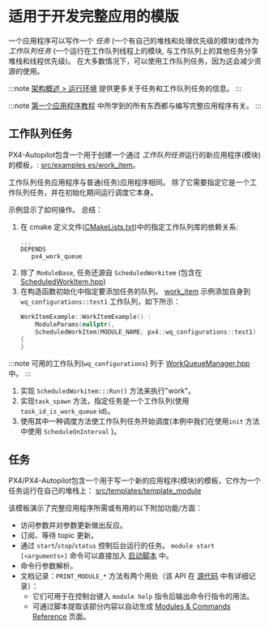 # 适用于开发完整应用的模版

一个应用程序可以写作一个 *任务* (一个有自己的堆栈和处理优先级的模块)或作为 *工作队列任务* (一个运行在工作队列线程上的模块, 与工作队列上的其他任务分享堆栈和线程优先级)。 在大多数情况下，可以使用工作队列任务，因为这会减少资源的使用。

:::note
[架构概述 > 运行环境](../concept/architecture.md#runtime-environment) 提供更多关于任务和工作队列任务的信息。
:::

:::note
[第一个应用程序教程](../modules/hello_sky.md) 中所学到的所有东西都与编写完整应用程序有关。
:::

## 工作队列任务

PX4-Autopilot包含一个用于创建一个通过 *工作队列任务*运行的新应用程序(模块)的模板，: [src/examples es/work_item](https://github.com/PX4/PX4-Autopilot/tree/master/src/examples/work_item)。

工作队列任务应用程序与普通(任务)应用程序相同。 除了它需要指定它是一个工作队列任务，并在初始化期间运行调度它本身。

示例显示了如何操作。 总结：
1. 在 cmake 定义文件([CMakeLists.txt](https://github.com/PX4/PX4-Autopilot/blob/master/src/examples/work_item/CMakeLists.txt))中的指定工作队列库的依赖关系:
   ```
   ...
   DEPENDS
      px4_work_queue
   ```
1. 除了 `ModuleBase`, 任务还源自 `ScheduledWorkitem` (包含在 [ScheduledWorkItem.hpp](https://github.com/PX4/PX4-Autopilot/blob/master/platforms/common/include/px4_platform_common/px4_work_queue/ScheduledWorkItem.hpp))
1. 在构造函数初始化中指定要添加任务的队列。 [work_item](https://github.com/PX4/PX4-Autopilot/blob/master/src/examples/work_item/WorkItemExample.cpp#L42) 示例添加自身到 `wq_configurations::test1` 工作队列，如下所示：
   ```cpp
   WorkItemExample::WorkItemExample() :
       ModuleParams(nullptr),
       ScheduledWorkItem(MODULE_NAME, px4::wq_configurations::test1)
   {
   }
   ```

:::note
可用的工作队列(`wq_configurations`) 列于 [WorkQueueManager.hpp](https://github.com/PX4/PX4-Autopilot/blob/master/platforms/common/include/px4_platform_common/px4_work_queue/WorkQueueManager.hpp#L49) 中。
:::

1. 实现 `ScheduledWorkitem:::Run()` 方法来执行"work"。
1. 实现`task_spawn` 方法，指定任务是一个工作队列(使用 `task_id_is_work_queue` id)。
1. 使用其中一种调度方法使工作队列任务开始调度(本例中我们在使用`init` 方法中使用 `ScheduleOnInterval` )。



## 任务

PX4/PX4-Autopilot包含一个用于写一个新的应用程序(模块)的模板，它作为一个任务运行在自己的堆栈上： [src/templates/template_module](https://github.com/PX4/PX4-Autopilot/tree/master/src/templates/template_module)

该模板演示了完整应用程序所需或有用的以下附加功能/方面：

- 访问参数并对参数更新做出反应。
- 订阅、等待 topic 更新。
- 通过 `start`/`stop`/`status` 控制后台运行的任务。 `module start [<arguments>]` 命令可以直接加入 [启动脚本](../concept/system_startup.md) 中。
- 命令行参数解析。
- 文档记录：`PRINT_MODULE_*` 方法有两个用处（该 API 在 [源代码](https://github.com/PX4/Firmware/blob/v1.8.0/src/platforms/px4_module.h#L381) 中有详细记录）：
  - 它们可用于在控制台键入 `module help` 指令后输出命令行指令的用法。
  - 可通过脚本提取该部分内容以自动生成 [Modules & Commands Reference](../middleware/modules_main.md) 页面。

